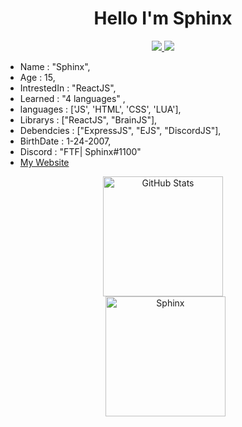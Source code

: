 <h1 align="center">Hello I'm Sphinx </h1>
<p align='center'>
   <a href="https://discord.gg/2ybjSaC8GZ"><img src="https://img.shields.io/discord/744592615592296539?logo=discord&logoColor=black&style=social" /> </a>
   <a href="https://www.instagram.com/m4gamal/"><img src="https://img.shields.io/badge/instagram-%23E4415F?style=flat&logo=instagram&logoColor=white" /> </a>
</p>
   
   
   
   
   - Name : "Sphinx",
   - Age : 15,
   - IntrestedIn : "ReactJS",
   - Learned : "4 languages" ,
   - languages : ['JS', 'HTML', 'CSS', 'LUA'],
   - Librarys : ["ReactJS", "BrainJS"],
   - Debendcies : ["ExpressJS", "EJS", "DiscordJS"],
   - BirthDate : 1-24-2007,
   - Discord : "FTF| Sphinx#1100"
   - [My Website](https://oldsphinx.tk)


<p align='center'>
       <a href="https://github.com/anuraghazra/github-readme-stats"><img alt="GitHub Stats" src="https://github-readme-stats.vercel.app/api?username=ItzSphinx&show_icons=true&count_private=true&theme=algolia" height="192px"/></a>
<br/>
  &nbsp;
	  <img src="https://github-readme-stats.vercel.app/api/top-langs?username=ItzSphinx&langs_count=10&show_icons=true&locale=en&layout=compact&theme=algolia" alt="Sphinx" height="192px"/>
</p>
